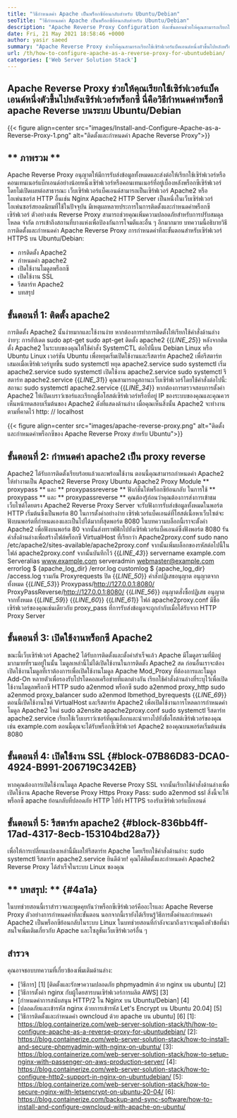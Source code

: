```yaml
---
title: "วิธีกำหนดค่า Apache เป็นพร็อกซีย้อนกลับสำหรับ Ubuntu/Debian" 
seoTitle: "วิธีกำหนดค่า Apache เป็นพร็อกซีย้อนกลับสำหรับ Ubuntu/Debian" 
description: "Apache Reverse Proxy Configuration ทีละขั้นตอนช่วยให้คุณสามารถเรียกใช้เซิร์ฟเวอร์ Back End หนึ่งเซิร์ฟเวอร์ที่อยู่ด้านหลังพร็อกซีเซิร์ฟเวอร์ด้วย mod_proxy บน Ubuntu/Debian Linux" 
date: Fri, 21 May 2021 18:58:46 +0000
author: yasir saeed
summary: "Apache Reverse Proxy ช่วยให้คุณสามารถเรียกใช้เซิร์ฟเวอร์แบ็คเอนด์หนึ่งตัวขึ้นไปหลังพร็อกซีเซิร์ฟเวอร์ นี่คือวิธีกำหนดค่าพร็อกซี apache Reverse บนระบบ Ubuntu/Debian" 
url: /th/how-to-configure-apache-as-a-reverse-proxy-for-ubuntudebian/
categories: ['Web Server Solution Stack']
---
```


## Apache Reverse Proxy ช่วยให้คุณเรียกใช้เซิร์ฟเวอร์แบ็คเอนด์หนึ่งตัวขึ้นไปหลังเซิร์ฟเวอร์พร็อกซี นี่คือวิธีกำหนดค่าพร็อกซี apache Reverse บนระบบ Ubuntu/Debian

{{< figure align=center src="images/Install-and-Configure-Apache-as-a-Reverse-Proxy-1.png" alt="ติดตั้งและกำหนดค่า Apache Reverse Proxy">}}


## ** ภาพรวม **
Apache Reverse Proxy อนุญาตให้มีการรับส่งข้อมูลทั้งหมดและส่งต่อให้เรียกใช้เซิร์ฟเวอร์หรือคอนเทนเนอร์แบ็กเอนด์อย่างน้อยหนึ่งเซิร์ฟเวอร์หรือคอนเทนเนอร์ที่อยู่เบื้องหลังพร็อกซีเซิร์ฟเวอร์โดยไม่เปิดเผยต่อสาธารณะ เว็บเซิร์ฟเวอร์แบ็คเอนด์สามารถเป็นเซิร์ฟเวอร์ Apache2 หรือโอเพ่นซอร์ส HTTP อื่นเช่น Nginx Apache2 HTTP Server เป็นหนึ่งในเว็บเซิร์ฟเวอร์โอเพ่นซอร์สยอดนิยมที่ใช้ในปัจจุบัน
มีเหตุผลหลายประการในการติดตั้งและกำหนดค่าพร็อกซีเซิร์ฟเวอร์ ตัวอย่างเช่น Reverse Proxy สามารถช่วยคุณเพิ่มความปลอดภัยสำหรับการปรับสมดุลโหลด จำกัด การเข้าถึงสถานที่บางแห่งเพื่อป้องกันการโจมตีและอื่น ๆ อีกมากมาย บทความนี้อธิบายวิธีการติดตั้งและกำหนดค่า Apache Reverse Proxy การกำหนดค่าทีละขั้นตอนสำหรับเซิร์ฟเวอร์ HTTPS บน Ubuntu/Debian:
  * การติดตั้ง Apache2
  * กำหนดค่า apache2
  * เปิดใช้งานโมดูลพร็อกซี
  * เปิดใช้งาน SSL
  * รีสตาร์ท Apache2
  * บทสรุป

## ขั้นตอนที่ 1: ติดตั้ง apache2
การติดตั้ง Apache2 นั้นง่ายมากและใช้งานง่าย หากต้องการทำการติดตั้งให้เรียกใช้คำสั่งด้านล่างง่ายๆ:
การอัปเดต sudo apt-get
sudo apt-get ติดตั้ง apache2
{{_LINE_25_}}
หลังจากติดตั้ง Apache2 ในระบบของคุณให้ใช้คำสั่ง SystemCTL ต่อไปนี้บน Debian Linux หรือ Ubuntu Linux เวอร์ชัน Ubuntu เพื่อหยุดเริ่มเปิดใช้งานและรีสตาร์ท Apache2 เพื่อรีสตาร์ทเสมอเมื่อเซิร์ฟเวอร์บูทขึ้น
sudo systemctl หยุด apache2.service
sudo systemctl เริ่ม apache2.service
sudo systemctl เปิดใช้งาน apache2.service
sudo systemctl รีสตาร์ท apache2.service
{{_LINE_31_}}
คุณสามารถดูสถานะเว็บเซิร์ฟเวอร์โดยใช้คำสั่งต่อไปนี้:
สถานะ sudo systemctl apache2.service
{{_LINE_34_}}
หากต้องการตรวจสอบการตั้งค่า Apache2 ให้เปิดเบราว์เซอร์และเรียกดูชื่อโฮสต์เซิร์ฟเวอร์หรือที่อยู่ IP ของระบบของคุณและคุณควรเห็นหน้าทดสอบเริ่มต้นของ Apache2 ดังที่แสดงด้านล่าง เมื่อคุณเห็นสิ่งนั้น Apache2 จะทำงานตามที่คาดไว้ http: // localhost

{{< figure align=center src="images/apache-reverse-proxy.png" alt="ติดตั้งและกำหนดค่าพร็อกซีของ Apache Reverse Proxy สำหรับ Ubuntu">}}


## ขั้นตอนที่ 2: กำหนดค่า apache2 เป็น proxy reverse
Apache2 ได้รับการติดตั้งเรียบร้อยแล้วและพร้อมใช้งาน ตอนนี้คุณสามารถกำหนดค่า Apache2 ให้ทำงานเป็น Apache2 Reverse Proxy Ubuntu Apache2 Proxy Module ** proxypass ** และ ** proxypassreverse ** ฟังก์ชั่นให้พร็อกซีย้อนกลับ ในการใช้ ** proxypass ** และ ** proxypassreverse ** คุณต้องรู้ก่อนว่าคุณต้องการส่งการเข้าชมเว็บไซต์โดยตรง
Apache2 Reverse Proxy Server จะรับฟังการรับส่งข้อมูลทั้งหมดในพอร์ต HTTP เริ่มต้นซึ่งเป็นพอร์ต 80 ในการตั้งค่าอย่างง่าย เซิร์ฟเวอร์แบ็คเอนด์ที่โฮสต์เนื้อหาเว็บไซต์จะฟังบนพอร์ตที่กำหนดเองและเป็นไปได้มากที่สุดพอร์ต 8080
ในบทความบล็อกนี้เราจะตั้งค่า Apache2 เพื่อฟังบนพอร์ต 80 จากนั้นส่งทราฟฟิกไปยังเซิร์ฟเวอร์แบ็คเอนด์ซึ่งฟังพอร์ต 8080 รันคำสั่งด้านล่างเพื่อสร้างไฟล์พร็อกซี VirtualHost ที่เรียกว่า Apache2proxy.conf
sudo nano /etc/apache2/sites-available/apache2proxy.conf
จากนั้นเพิ่มบล็อกของรหัสต่อไปนี้ในไฟล์ apache2proxy.conf จากนั้นบันทึกไว้
{{_LINE_43_}}
        servername example.com
        Serveralias www.example.com
        serveradmin webmaster@example.com
        errorlog $ {apache_log_dir} /error.log
        customlog $ {apache_log_dir} /access.log รวมกัน
        Proxyrequests ปิด
{{_LINE_50_}}
          คำสั่งปฏิเสธอนุญาต
          อนุญาตจากทั้งหมด
{{_LINE_53_}}
        Proxypass/http://127.0.0.1:8080/
        ProxyPassReverse/http://127.0.0.1:8080/
{{_LINE_56_}}
          อนุญาตสั่งซื้อปฏิเสธ
          อนุญาตจากทั้งหมด
{{_LINE_59_}}
{{_LINE_60_}}
{{_LINE_61_}}
ไฟล์ apache2proxy.conf มีชื่อเซิร์ฟเวอร์ของคุณเช่นเดียวกับ proxy_pass ที่การรับส่งข้อมูลจะถูกกำกับเมื่อได้รับจาก HTTP Proxy Server

## ขั้นตอนที่ 3: เปิดใช้งานพร็อกซี Apache2
ขณะนี้เว็บเซิร์ฟเวอร์ Apache2 ได้รับการติดตั้งและตั้งค่าสำเร็จแล้ว Apache มีโมดูลรวมที่มีอยู่มากมายที่รวมอยู่ในนั้น โมดูลเหล่านี้ไม่ได้เปิดใช้งานในการติดตั้ง Apache2 สด ก่อนอื่นเราจะต้องเปิดใช้งานโมดูลที่เราต้องการเพื่อเปิดใช้งานโมดูล Apache Mod_Proxy ที่ต้องการและโมดูล Add-On หลายตัวเพื่อรองรับโปรโตคอลเครือข่ายที่แตกต่างกัน เรียกใช้คำสั่งด้านล่างที่ระบุไว้เพื่อเปิดใช้งานโมดูลพร็อกซี HTTP
sudo a2enmod พร็อกซี
sudo a2enmod proxy_http
sudo a2enmod proxy_balancer
sudo a2enmod lbmethod_byrequests
{{_LINE_69_}}
ตอนนี้เปิดใช้งานไซต์ VirtualHost และรีสตาร์ท Apache2 เพื่อเปิดใช้งานการโหลดการกำหนดค่าโมดูล Apache2 ใหม่
sudo a2ensite apache2proxy.conf
sudo systemctl รีสตาร์ท apache2.service
เรียกใช้เว็บเบราว์เซอร์ที่คุณเลือกและนำทางไปยังชื่อโฮสต์เซิร์ฟเวอร์ของคุณเช่น example.com ตอนนี้คุณจะได้รับพร็อกซีเซิร์ฟเวอร์ Apache2 ของคุณบนพอร์ตเริ่มต้นเช่น 8080

## ขั้นตอนที่ 4: เปิดใช้งาน SSL {#block-07B86D83-DCA0-4924-B991-206719C342EB}
หากคุณต้องการเปิดใช้งานโมดูล Apache Reverse Proxy SSL จากนั้นเรียกใช้คำสั่งด้านล่างเพื่อเปิดใช้งาน Apache Reverse Proxy Https Proxy Pass:
sudo a2enmod ssl
สิ่งนี้จะให้พร็อกซี apache ย้อนกลับที่ปลอดภัย HTTP ไปยัง HTTPS รองรับเซิร์ฟเวอร์แบ็กเอนด์

## ขั้นตอนที่ 5: รีสตาร์ท apache2 {#block-836bb4ff-17ad-4317-8ecb-153104bd28a7}}
เพื่อให้การเปลี่ยนแปลงเหล่านี้มีผลให้รีสตาร์ท Apache โดยเรียกใช้คำสั่งด้านล่าง:
sudo systemctl รีสตาร์ท apache2.service
ยินดีด้วย! คุณได้ติดตั้งและกำหนดค่า Apache2 Reverse Proxy ได้สำเร็จในระบบ Linux ของคุณ

## ** บทสรุป: ** {#4a1a}
ในบทช่วยสอนนี้เราสำรวจและพูดคุยกันว่าพร็อกซีเซิร์ฟเวอร์คืออะไรและ Apache Reverse Proxy ตัวอย่างการกำหนดค่าทีละขั้นตอน นอกจากนี้เรายังได้เรียนรู้วิธีการตั้งค่าและกำหนดค่า Apache2 เป็นพร็อกซีย้อนกลับในระบบ Linux ในบทช่วยสอนที่กำลังจะมาถึงเราจะพูดถึงหัวข้อที่น่าสนใจเพิ่มเติมเกี่ยวกับ Apache และโซลูชันเว็บเซิร์ฟเวอร์อื่น ๆ

## สำรวจ
คุณอาจชอบบทความที่เกี่ยวข้องเพิ่มเติมด้านล่าง:
  * [วิธีการ] [1] [ติดตั้งและรักษาความปลอดภัย phpmyadmin ด้วย nginx บน ubuntu] [2]
  * [วิธีการตั้งค่า nginx กับผู้โดยสารบนเซิร์ฟเวอร์การผลิต AWS] [3]
  * [กำหนดค่าการสนับสนุน HTTP/2 ใน Nginx บน Ubuntu/Debian] [4]
  * [ปลอดภัยและเข้ารหัส nginx ด้วยการเข้ารหัส Let's Encrypt บน Ubuntu 20.04] [5]
  * [วิธีการติดตั้งและกำหนดค่า owncloud ด้วย apache บน ubuntu] [6]
[1]: https://blog.containerize.com/web-server-solution-stack/th/how-to-configure-apache-as-a-reverse-proxy-for-ubuntudebian/
[2]: https://blog.containerize.com/web-server-solution-stack/how-to-install-and-secure-phpmyadmin-with-nginx-on-ubuntu/
[3]: https://blog.containerize.com/web-server-solution-stack/how-to-setup-nginx-with-passenger-on-aws-production-server/
[4]: https://blog.containerize.com/web-server-solution-stack/how-to-configure-http2-support-in-nginx-on-ubuntudebian/
[5]: https://blog.containerize.com/web-server-solution-stack/how-to-secure-nginx-with-letsencrypt-on-ubuntu-20-04/
[6]: https://blog.containerize.com/backup-and-sync-software/how-to-install-and-configure-owncloud-with-apache-on-ubuntu/
